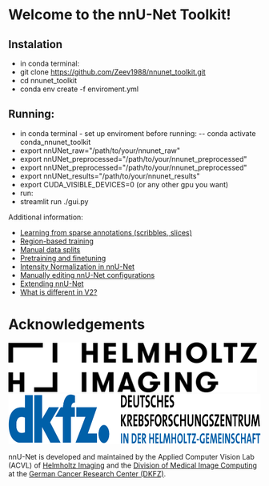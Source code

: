 # Welcome to the nnU-Net Toolkit!

## Instalation
- in conda terminal:
 - git clone https://github.com/Zeev1988/nnunet_toolkit.git
 - cd nnunet_toolkit
 - conda env create -f enviroment.yml

## Running:
- in conda terminal - set up enviroment before running:
 -- conda activate conda_nnunet_toolkit
 - export nnUNet_raw="/path/to/your/nnunet_raw"
 - export nnUNet_preprocessed="/path/to/your/nnunet_preprocessed"
 - export nnUNet_preprocessed="/path/to/your/nnunet_preprocessed"
 - export nnUNet_results="/path/to/your/nnunet_results"
 - export CUDA_VISIBLE_DEVICES=0 (or any other gpu you want)
- run:
 - streamlit run ./gui.py







 
Additional information:
- [Learning from sparse annotations (scribbles, slices)](documentation/ignore_label.md)
- [Region-based training](documentation/region_based_training.md)
- [Manual data splits](documentation/manual_data_splits.md)
- [Pretraining and finetuning](documentation/pretraining_and_finetuning.md)
- [Intensity Normalization in nnU-Net](documentation/explanation_normalization.md)
- [Manually editing nnU-Net configurations](documentation/explanation_plans_files.md)
- [Extending nnU-Net](documentation/extending_nnunet.md)
- [What is different in V2?](documentation/changelog.md)

# Acknowledgements
<img src="documentation/assets/HI_Logo.png" height="100px" />

<img src="documentation/assets/dkfz_logo.png" height="100px" />

nnU-Net is developed and maintained by the Applied Computer Vision Lab (ACVL) of [Helmholtz Imaging](http://helmholtz-imaging.de) 
and the [Division of Medical Image Computing](https://www.dkfz.de/en/mic/index.php) at the 
[German Cancer Research Center (DKFZ)](https://www.dkfz.de/en/index.html).
